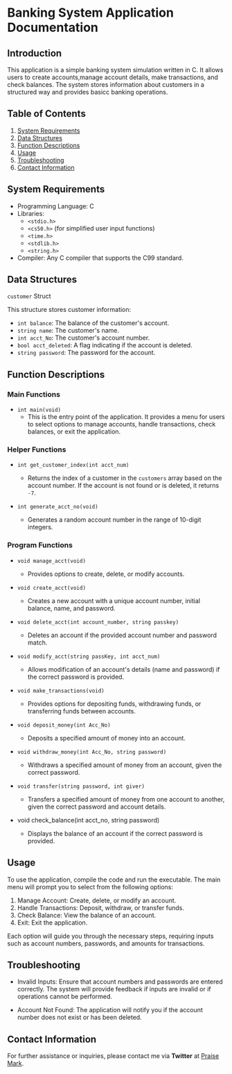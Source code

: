 # Banking System Application Documentation

## Introduction

This application is a simple banking system simulation written in C. It allows users to create accounts,manage account details, make transactions, and check balances. The system stores information about customers in a structured way and provides basicc banking operations.

## Table of Contents

1. [System Requirements](#system_requirements)
1. [Data Structures](#data-structures)
1. [Function Descriptions](#function-descriptions)
1. [Usage](#usage)
1. [Troubleshooting](#troubleshooting)
1. [Contact Information](#contact-information)


## System Requirements
- Programming Language: C
- Libraries:
    - `<stdio.h>`
    - `<cs50.h>` (for simplified user input functions)
    - `<time.h>`
    - `<stdlib.h>`
    - `<string.h>`
- Compiler: Any C compiler that supports the C99 standard.

## Data Structures
`customer` Struct

This structure stores customer information:

- `int balance`: The balance of the customer's account.
- `string name`: The customer's name.
- `int acct_No`: The customer's account number.
- `bool acct_deleted`: A flag indicating if the account is deleted.
- `string password`: The password for the account.

## Function Descriptions
### Main Functions
- `int main(void)`
    - This is the entry point of the application. It provides a menu for users to select options to manage accounts, handle transactions, check balances, or exit the application.
### Helper Functions
- `int get_customer_index(int acct_num)`

    - Returns the index of a customer in the `customers` array based on the account number. If the account is not found or is deleted, it returns `-7`.
- `int generate_acct_no(void)`

    - Generates a random account number in the range of 10-digit integers.

### Program Functions

- `void manage_acct(void)`
    - Provides options to create, delete, or modify accounts.
- `void create_acct(void)`
    - Creates a new account with a unique account number, initial balance, name, and password.
- `void delete_acct(int account_number, string passkey)`
    - Deletes an account if the provided account number and password     match.
- `void modify_acct(string passKey, int acct_num)`

    - Allows modification of an account's details (name and password) if the correct password is provided.
- `void make_transactions(void)`

    - Provides options for depositing funds, withdrawing funds, or transferring funds between accounts.
- `void deposit_money(int Acc_No)`
    - Deposits a specified amount of money into an account.

- `void withdraw_money(int Acc_No, string password)`
    - Withdraws a specified amount of money from an account, given the correct password.
- `void transfer(string password, int giver)`
    - Transfers a specified amount of money from one account to another, given the correct password and account details.
- void check_balance(int acct_no, string password)
    - Displays the balance of an account if the correct password is provided.

## Usage

To use the application, compile the code and run the executable. The main menu will prompt you to select from the following options:

1. Manage Account: Create, delete, or modify an account.
1. Handle Transactions: Deposit, withdraw, or transfer funds.
1. Check Balance: View the balance of an account.
1. Exit: Exit the application.

Each option will guide you through the necessary steps, requiring inputs such as account numbers, passwords, and amounts for transactions.

## Troubleshooting
- Invalid Inputs: Ensure that account numbers and passwords are entered correctly. The system will provide feedback if inputs are invalid or if operations cannot be performed.

- Account Not Found: The application will notify you if the account number does not exist or has been deleted.

## Contact Information
For further assistance or inquiries, please contact me via **Twitter** at [Praise Mark](https://x.com/Praise5Mark?t=DIrdFsJUjg52UN0eIHoVEQ&s=08).

